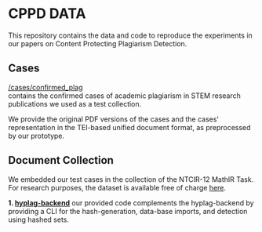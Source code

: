 # CPPD DATA
This repository contains the data and code to reproduce the experiments in our papers on Content Protecting Plagiarism Detection. 

## Cases
[/cases/confirmed_plag](/cases/confirmed_plag)  
contains the confirmed cases of academic plagiarism in STEM research publications we used as a test collection.

We provide the original PDF versions of the cases and the cases' representation in the TEI-based unified document format, as preprocessed by our prototype.

## Document Collection
We embedded our test cases in the collection of the NTCIR-12 MathIR Task. For research purposes, the dataset is available free of charge [here](http://research.nii.ac.jp/ntcir/permission/ntcir-12/perm-en-MathIR.html).


**1. [hyplag-backend](https://github.com/ag-gipp/hyplag-backend)** our provided code complements the hyplag-backend by providing a CLI for the hash-generation, data-base imports, and detection using hashed sets.



